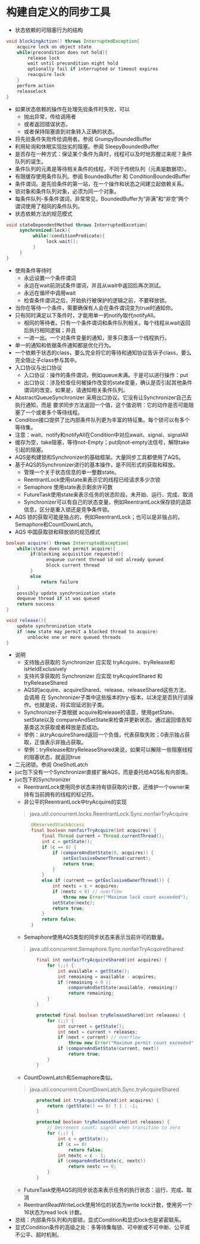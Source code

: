 # 构建自定义的同步工具
- 状态依赖的可阻塞行为的结构
```java
void blockingAction() throws InterruptedException{
    acquire lock on object state
    while(precondition does not hold){
        release lock
        wait until precondition might hold
        optionally fail if interrupted or timeout expires
        reacquire lock
    }
    perform action
    releaselock
}
```
- 如果状态依赖的操作在处理先验条件时失败，可以
  - 抛出异常，传给调用者
  - 或者返回错误状态，
  - 或者保持阻塞直到对象转入正确的状态。
- 将先验条件失败传给调用者。参阅 GrumpyBoundedBuffer
- 利用轮询和休眠实现拙劣的阻塞。参阅 SleepyBoundedBuffer
- 是否存在一种方式：保证某个条件为真时，线程可以及时地苏醒过来呢？条件队列的诞生。
- 条件队列的元素是等待相关条件的线程，不同于传统队列（元素是数据项）。
- 有限缓存使用条件队列。参阅 BoundedBuffer 和 ConditionBoundedBuffer
- 条件谓词。是先验条件的第一站，在一个操作和状态之间建立起依赖关系。
- 锁对象和条件队列对象，必须为同一个对象。
- 每条件队列-多条件谓词，非常常见，BoundedBuffer为“非满”和“非空”两个谓词使用了相同的条件队列。
- 状态依赖方法的规范模式
```java
void stateDependentMethod throws InterruptedExcetion{
     synchronized(lock){
          while(!conditionPredicate){
               lock.wait();
          }
     }
}
```
- 使用条件等待时
  - 永远设置一个条件谓词
  - 永远在wait前测试条件谓词，并且从wait中返回后再次测试。
  - 永远在循坏中调用wait
  - 检查条件谓词之后，开始执行被保护的逻辑之前，不要释放锁。
- 当你在等待一个条件，需要确保有人会在条件谓词变为true时通知你。
- 只有同时满足以下条件时，才能用单一的notify取代notifyAll。
  - 相同的等待者。只有一个条件谓词和条件队列相关。每个线程从wait返回后执行相同逻辑；并且
  - 一进一出。一个对条件变量的通知，至多只激活一个线程执行。
- 单一的通知和依据条件通知都是优化行为。
- 一个依赖于状态的class，要么完全将它的等待和通知协议告诉子class，要么完全阻止子class参与其中。
- 入口协议与出口协议
  - 入口协议：操作的条件谓词，例如queue未满。于是可以进行操作：put
  - 出口协议：涉及检查任何被操作改变的state变量，确认是否引起其他条件谓词的改变。如果是，请通知相关条件队列。
- AbstractQueueSynchronizer 采用出口协议。它没有让Synchronizer自己去执行通知，而是
要求同步方法返回一个值，这个值说明：它的动作是否可能阻塞了一个或者多个等待线程。
- Condition接口提供了比内部条件队列更为丰富的特征集。每个锁可以有多个等待集。
- 注意：wait、notify和notifyAll在Condition中对应await、signal、signalAll
- 缓存为空，take阻塞，等待not-Empty；put向not-empty法信号，解除take引起的阻塞。
- AQS是构建锁和Synchronizer的基础框架。大量同步工具都使用了AQS。
- 基于AQS的Synchronizer进行的基本操作，是不同形式的获取和释放。
  - 管理一个关于状态信息的单一整数state。
  - ReentrantLock使用state来表示它的线程已经请求多少次锁
  - Semaphore 使用state表示剩余许可数
  - FutureTask使用state来表示任务的状态阶段，未开始、运行、完成、取消
  - Synchronizer可以有自己的状态变量，例如ReentrantLock保存锁的追踪信息，区分是重入锁还是竞争条件锁。
- AQS 锁的获取可能是独占的，例如ReentrantLock；也可以是非独占的，Semaphore和CountDownLatch。
- AQS 中国获取锁和释放锁的规范模式
```java
boolean acquire() throws InterruptedException{
    while(state does not permit acquire){
         if(blocking acquisition requested){
               enqueue current thread id not already queued
               block current thread
         }
         else
             return failure
    }
    possibly update synchronization state
    dequeue thread if it was queued
    return success
}

void release(){
    update synchronization state
    if (new state may permit a blocked thread to acquire)
        unblocke one or more queued threads
}
```
- 说明
  - 支持独占获取的 Synchronizer 应实现 tryAcquire、tryRelease和isHeldExclusively
  - 支持共享获取的 Synchronizer 应实现 tryAcquireShared 和 tryReleaseShared
  - AQS的acquire、acquireShared、release、releaseShared这些方法，会调用
  在 Synchronizer子类中这些版本的try-版本，以决定是否执行该操作。也就是说，将实现延迟到子类。
  - Synchronizer子类根据 acquire和release的语意，使用getState、setState以及
  compareAndSetState来检查并更新状态。通过返回值告知基类这次获取或者释放是否成功。
  - 举例：从tryAcquireShared返回一个负值，代表获取失败；0表示独占获取，正值表示非独占获取。
  - 举例：tryRelease和tryReleaseShared来说，如果可以解除一些阻塞线程的阻塞状态，就返回true
- 二元闭锁。参阅 OneShotLatch
- juc包下没有一个Synchronizer直接扩展AQS，而是委托给AQS私有内部类。
- juc包下的Synchronizer
  - ReentrantLock使用同步状态来持有锁获取的计数，还维护一个owner来持有当前拥有的线程的标记符。
  - 非公平的ReentrantLock中tryAcquire的实现
  > java.util.concurrent.locks.ReentrantLock.Sync.nonfairTryAcquire
  ```java
        @ReservedStackAccess
        final boolean nonfairTryAcquire(int acquires) {
            final Thread current = Thread.currentThread();
            int c = getState();
            if (c == 0) {
                if (compareAndSetState(0, acquires)) {
                    setExclusiveOwnerThread(current);
                    return true;
                }
            }
            else if (current == getExclusiveOwnerThread()) {
                int nextc = c + acquires;
                if (nextc < 0) // overflow
                    throw new Error("Maximum lock count exceeded");
                setState(nextc);
                return true;
            }
            return false;
        }
  ```
  - Semaphore使用AQS类型的同步状态来表示当前许可的数量。
  > java.util.concurrent.Semaphore.Sync.nonfairTryAcquireShared
  ```java
          final int nonfairTryAcquireShared(int acquires) {
              for (;;) {
                  int available = getState();
                  int remaining = available - acquires;
                  if (remaining < 0 ||
                      compareAndSetState(available, remaining))
                      return remaining;
              }
          }
  
          protected final boolean tryReleaseShared(int releases) {
              for (;;) {
                  int current = getState();
                  int next = current + releases;
                  if (next < current) // overflow
                      throw new Error("Maximum permit count exceeded");
                  if (compareAndSetState(current, next))
                      return true;
              }
          }
   ```
  - CountDownLatch和Semaphore类似。
  > java.util.concurrent.CountDownLatch.Sync.tryAcquireShared
  ```java
          protected int tryAcquireShared(int acquires) {
              return (getState() == 0) ? 1 : -1;
          }
  
          protected boolean tryReleaseShared(int releases) {
              // Decrement count; signal when transition to zero
              for (;;) {
                  int c = getState();
                  if (c == 0)
                      return false;
                  int nextc = c - 1;
                  if (compareAndSetState(c, nextc))
                      return nextc == 0;
              }
          }
  ```
  - FutureTask使用AQS的同步状态来表示任务的执行状态：运行、完成、取消
  - ReentrantReadWriteLock使用16位的状态为write lock计数，使用另一个16状态为read lock 计数。
- 总结：内部条件队列和内部锁，显式Condition和显式lock也是紧密联系。
- 显式Condition条件的高级之处：多等待集每锁、可中断或不可中断、公平或不公平、超时机制。